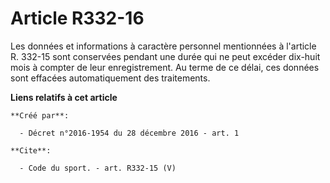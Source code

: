 # Article R332-16

Les données et informations à caractère personnel mentionnées à l'article R. 332-15 sont conservées pendant une durée qui ne
peut excéder dix-huit mois à compter de leur enregistrement. Au terme de ce délai, ces données sont effacées automatiquement
des traitements.

**Liens relatifs à cet article**

	**Créé par**:

	  - Décret n°2016-1954 du 28 décembre 2016 - art. 1

	**Cite**:

	  - Code du sport. - art. R332-15 (V)
